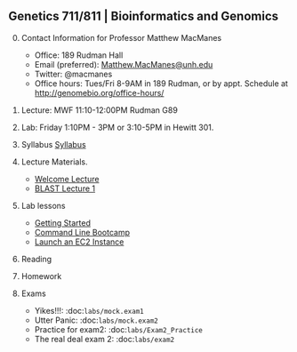 ## Genetics 711/811 | Bioinformatics and Genomics

0. Contact Information for Professor Matthew MacManes

    - Office: 189 Rudman Hall
    - Email (preferred): Matthew.MacManes@unh.edu
    - Twitter: @macmanes
    - Office hours: Tues/Fri 8-9AM in 189 Rudman, or by appt. Schedule at http://genomebio.org/office-hours/

1. Lecture: MWF 11:10-12:00PM Rudman G89

2. Lab: Friday 1:10PM - 3PM or 3:10-5PM in Hewitt 301.

3. Syllabus [Syllabus](Syllabus.md)

4. Lecture Materials.
    -  [Welcome Lecture](lecture/Lecture_1.pdf)
    -  [BLAST Lecture 1](lecture/Lecture_2.pdf)

5. Lab lessons
    - [Getting Started](labs/getting_started)
    - [Command Line Bootcamp](http://rik.smith-unna.com/command_line_bootcamp)
    - [Launch an EC2 Instance](lecture/Lanch_AMI.pdf)


6. Reading


7. Homework


8. Exams

    - Yikes!!!: :doc:`labs/mock.exam1`
    - Utter Panic: :doc:`labs/mock.exam2`
    - Practice for exam2: :doc:`labs/Exam2_Practice`
    - The real deal exam 2: :doc:`labs/exam2`
